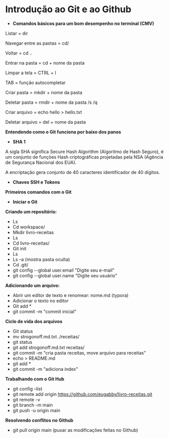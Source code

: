 # **Introdução ao Git e ao Github** 

- **Comandos básicos para um bom desempenho no terminal (CMV)** 

Listar = dir 

Navegar entre as pastas = cd/ 

Voltar = cd .. 

Entrar na pasta = cd + nome da pasta 

Limpar a tela = CTRL + l 

TAB = função autocompletar 

Criar pasta = mkdir + nome da pasta 

Deletar pasta = rmdir + nome da pasta /s /q 

Criar arquivo = echo hello > hello.txt 

Deletar arquivo = del + nome da pasta 

 

**Entendendo como o Git funciona por baixo dos panos** 

- **SHA 1** 

A sigla SHA significa Secure Hash Algorithm (Algoritmo de Hash Seguro), é um conjunto de funções Hash criptográficas projetadas pela NSA (Agência de Segurança Nacional dos EUA). 

A encriptação gera conjunto de 40 caracteres identificador de 40 dígitos. 

- **Chaves SSH e Tokens** 

**Primeiros comandos com o Git** 

- **Iniciar o Git** 

**Criando um repositório:** 

- Ls 
- Cd workspace/ 
- Mkdir livro-receitas 
- Ls 
- Cd livro-receitas/ 
- Git init 
- Ls 
- Ls –a (mostra pasta oculta) 
- Cd .git/ 
- git config --global user.email "Digite seu e-mail" 
- git config --global user.name "Digite seu usuário" 

**Adicionando um arquivo:** 

- Abrir um editor de texto e renomear: nome.md (typora) 
- Adicionar o texto no editor 
- Git add * 
- git commit -m "commit inicial" 

 

**Ciclo de vida dos arquivos** 

- Git status 
- mv strogonoff.md.txt ./receitas/ 
- git status 
- git add strogonoff.md.txt receitas/ 
- git commit -m "cria pasta receitas, move arquivo para receitas" 
- echo > README.md 
- git add * 
- git commit -m "adiciona index" 

**Trabalhando com o Git Hub** 

- git config –list 
- git remote add origin https://github.com/eugabby/livro-receitas.git 
- git remote -v 
- git branch -m main 
- git push -u origin main 

 

**Resolvendo conflitos no Github** 

- git pull origin main (puxar as modificações feitas no Github) 
